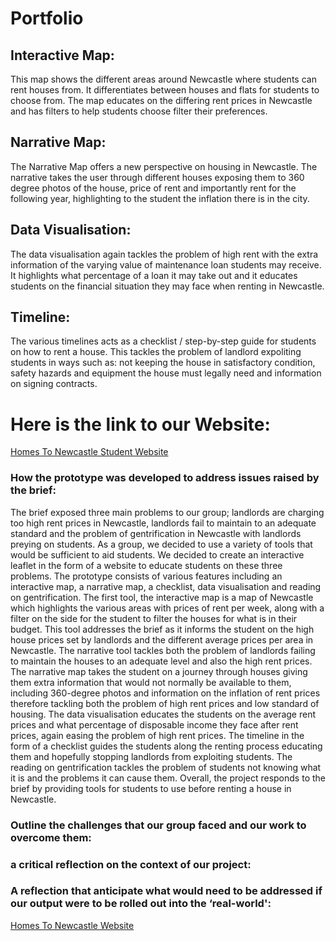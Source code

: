 # Portfolio

## Interactive Map:
This map shows the different areas around Newcastle where students can rent houses from. It differentiates between houses and flats for students to choose from. The map educates on the differing rent prices in Newcastle and has filters to help students choose filter their preferences.

## Narrative Map:
The Narrative Map offers a new perspective on housing in Newcastle. The narrative takes the user through different houses exposing them to 360 degree photos of the house, price of rent and importantly rent for the following year, highlighting to the student the inflation there is in the city.

## Data Visualisation:
The data visualisation again tackles the problem of high rent with the extra information of the varying value of maintenance loan students may receive. It highlights what percentage of a loan it may take out and it educates students on the financial situation they may face when renting in Newcastle.

## Timeline:
The various timelines acts as a checklist / step-by-step guide for students on how to rent a house. This tackles the problem of landlord expoliting students in ways such as: not keeping the house in satisfactory condition, safety hazards and equipment the house must legally need and information on signing contracts.

# Here is the link to our Website:
[Homes To Newcastle Student Website](https://arcg.is/1mvjHf0) 

### How the prototype was developed to address issues raised by the brief:
The brief exposed three main problems to our group; landlords are charging too high rent prices in Newcastle, landlords fail to maintain to an adequate standard and the problem of gentrification in Newcastle with landlords preying on students. As a group, we decided to use a variety of tools that would be sufficient to aid students. We decided to create an interactive leaflet in the form of a website to educate students on these three problems. The prototype consists of various features including an interactive map, a narrative map, a checklist, data visualisation and reading on gentrification. The first tool, the interactive map is a map of Newcastle which highlights the various areas with prices of rent per week, along with a filter on the side for the student to filter the houses for what is in their budget. This tool addresses the brief as it informs the student on the high house prices set by landlords and the different average prices per area in Newcastle. The narrative tool tackles both the problem of landlords failing to maintain the houses to an adequate level and also the high rent prices. The narrative map takes the student on a journey through houses giving them extra information that would not normally be available to them, including 360-degree photos and information on the inflation of rent prices therefore tackling both the problem of high rent prices and low standard of housing. The data visualisation educates the students on the average rent prices and what percentage of disposable income they face after rent prices, again easing the problem of high rent prices. The timeline in the form of a checklist guides the students along the renting process educating them and hopefully stopping landlords from exploiting students. The reading on gentrification tackles the problem of students not knowing what it is and the problems it can cause them. Overall, the project responds to the brief by providing tools for students to use before renting a house in Newcastle. 

### Outline the challenges that our group faced and our work to overcome them:

### a critical reflection on the context of our project:

### A reflection that anticipate what would need to be addressed if our output were to be rolled out into the ‘real-world':


[Homes To Newcastle Website](https://arcg.is/1mvjHf0) 